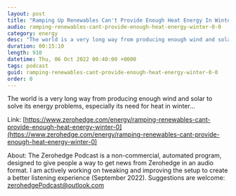 ```yaml
---
layout: post
title: "Ramping Up Renewables Can't Provide Enough Heat Energy In Winter"
audio: ramping-renewables-cant-provide-enough-heat-energy-winter-0-0
category: energy
desc: "The world is a very long way from producing enough wind and solar to solve its energy problems, especially its need for heat in winter..."
duration: 00:15:10
length: 910
datetime: Thu, 06 Oct 2022 00:40:00 +0000
tags: podcast
guid: ramping-renewables-cant-provide-enough-heat-energy-winter-0-0
order: 0
---
```

The world is a very long way from producing enough wind and solar to solve its energy problems, especially its need for heat in winter...

Link: [https://www.zerohedge.com/energy/ramping-renewables-cant-provide-enough-heat-energy-winter-0](https://www.zerohedge.com/energy/ramping-renewables-cant-provide-enough-heat-energy-winter-0)

About: The Zerohedge Podcast is a non-commercial, automated program, designed to give people a way to get news from Zerohedge in an audio format.  I am actively working on tweaking and improving the setup to create a better listening experience (September 2022).  Suggestions are welcome: [zerohedgePodcast@outlook.com](mailto:zerohedgePodcast@outlook.com)